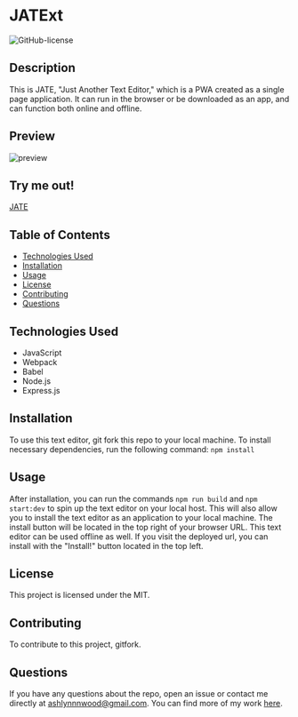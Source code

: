 # JATExt

  ![GitHub-license](https://img.shields.io/badge/License-MIT-blue)

  ## Description
  This is JATE, "Just Another Text Editor," which is a PWA created as a single page application. It can run in the browser or be downloaded as an app, and can function both online and offline.

  ## Preview
  ![preview]()

  ## Try me out!
  [JATE](https://still-beach-37954.herokuapp.com/)

  ## Table of Contents
  * [Technologies Used](#technologiesused)
  * [Installation](#installation)
  * [Usage](#usage)
  * [License](#license)
  * [Contributing](#contributing)
  * [Questions](#questions)

  ## Technologies Used
  * JavaScript
  * Webpack
  * Babel
  * Node.js
  * Express.js
  
  ## Installation
  To use this text editor, git fork this repo to your local machine. To install necessary dependencies, run the following command: 
  `npm install`

  ## Usage
  After installation, you can run the commands `npm run build` and `npm start:dev` to spin up the text editor on your local host. This will also allow you to install the text editor as an application to your local machine. The install button will be located in the top right of your browser URL. This text editor can be used offline as well.
  If you visit the deployed url, you can install with the "Install!" button located in the top left.

  ## License
  This project is licensed under the MIT.

  ## Contributing
  To contribute to this project, gitfork.

  ## Questions 
  If you have any questions about the repo, open an issue or 
  contact me directly at ashlynnnwood@gmail.com. You can find more of my work [here](https://github.com/ashlynnwood).